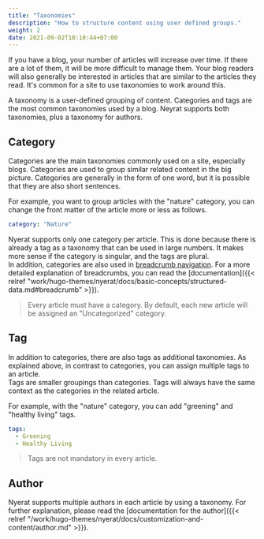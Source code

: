 ```yaml
---
title: "Taxonomies"
description: "How to structure content using user defined groups."
weight: 2
date: 2021-09-02T10:10:44+07:00
---
```


If you have a blog, your number of articles will increase over time. If there
are a lot of them, it will be more difficult to manage them. Your blog readers
will also generally be interested in articles that are similar to the articles
they read. It's common for a site to use taxonomies to work around this.

A taxonomy is a user-defined grouping of content. Categories and tags are the
most common taxonomies used by a blog. Neyrat supports both taxonomies, plus a
taxonomy for authors.

## Category

Categories are the main taxonomies commonly used on a site, especially blogs.
Categories are used to group similar related content in the big picture.
Categories are generally in the form of one word, but it is possible that they
are also short sentences.

For example, you want to group articles with the "nature" category, you can
change the front matter of the article more or less as follows.

```yaml
category: "Nature"
```

Nyerat supports only one category per article. This is done because there is
already a tag as a taxonomy that can be used in large numbers. It makes more
sense if the category is singular, and the tags are plural.  
In addition, categories are also used in
[breadcrumb navigation](https://en.wikipedia.org/wiki/Breadcrumb_navigation).
For a more detailed explanation of breadcrumbs, you can read the
[documentation]({{< relref "work/hugo-themes/nyerat/docs/basic-concepts/structured-data.md#breadcrumb" >}}).

> Every article must have a category. By default, each new article will be
> assigned an "Uncategorized" category.

## Tag

In addition to categories, there are also tags as additional taxonomies. As
explained above, in contrast to categories, you can assign multiple tags to an
article.  
Tags are smaller groupings than categories. Tags will always have the same
context as the categories in the related article.

For example, with the "nature" category, you can add "greening" and "healthy
living" tags.

```yaml
tags:
  - Greening
  - Healthy Living
```

> Tags are not mandatory in every article.

## Author

Nyerat supports multiple authors in each article by using a taxonomy. For
further explanation, please read the
[documentation for the author]({{< relref "/work/hugo-themes/nyerat/docs/customization-and-content/author.md" >}}).

